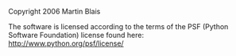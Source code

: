 Copyright 2006 Martin Blais

The software is licensed according to the terms of the PSF (Python Software Foundation) license found here: http://www.python.org/psf/license/